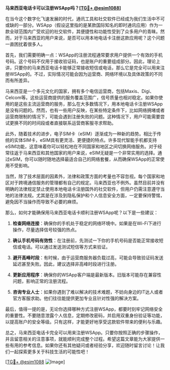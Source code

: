 **马来西亚电话卡可以注册WSApp吗？[[TG💪+ @esim1088](https://t.me/s/esim1088)]**

在当今这个数字化飞速发展的时代，通讯工具和社交软件已经成为我们生活中不可或缺的一部分。WSApp（假设这里指的是某款国际知名的即时通讯应用）作为一款全球范围内广受欢迎的社交软件，其便捷性和功能性受到了众多用户的青睐。然而，对于马来西亚的用户来说，是否可以用本地电话卡注册这款应用呢？这个问题一直困扰着很多人。

首先，我们需要明确一点：WSApp的注册流程通常要求用户提供一个有效的手机号码。这个号码不仅用于接收验证码，也是账户的重要组成部分。因此，理论上讲，只要你的马来西亚电话卡能够正常接收短信或电话，那么它是完全可以用来注册WSApp的。不过，实际情况可能会因为运营商、网络环境以及具体政策的不同而有所差异。

马来西亚是一个多元文化的国家，拥有多个电信运营商，包括Maxis、Digi、Celcom等。这些运营商提供的服务覆盖范围广，信号质量也相对稳定。如果你使用的是这些主流运营商的服务，那么在大多数情况下，用本地电话卡注册WSApp是没有问题的。然而，也有一些用户反映，在某些特定条件下，比如网络拥堵或者运营商限制的情况下，可能会遇到注册失败的问题。这种情况下，用户可能需要尝试更换不同的时间段或者直接联系运营商客服寻求帮助。

此外，随着技术的进步，电子SIM卡（eSIM）逐渐成为一种新的趋势。相比于传统的实体SIM卡，eSIM具有更灵活、更便捷的特点。许多现代智能手机都支持eSIM功能，这意味着你可以轻松地在不同国家和地区之间切换网络服务。对于经常往返于马来西亚和其他国家的用户来说，eSIM无疑是一个非常实用的选择。通过eSIM，你可以随时随地选择最适合自己的网络套餐，从而确保WSApp的正常使用不受影响。

当然，除了技术层面的因素外，法律和政策方面的考量也不容忽视。每个国家和地区对于跨境通信服务的管理都有自己的规定。马来西亚也不例外。虽然目前并没有明确的法律规定禁止使用本地电话卡注册国外的社交软件，但用户仍需注意遵守当地的法律法规。尤其是在涉及到隐私保护和个人信息安全方面，一定要保持警惕，避免因不当操作而导致不必要的麻烦。

那么，如何才能确保用马来西亚电话卡顺利注册WSApp呢？以下是一些建议：

1. **检查网络连接**：确保你的手机处于稳定的网络环境中。如果是在Wi-Fi下进行操作，尽量选择信号较强的热点。
   
2. **确认手机号码有效性**：在注册前，先测试一下你的手机号码是否能正常接收短信或电话。可以通过发送测试短信等方式来验证。

3. **避开高峰时段**：有时候，由于运营商服务器负载过高，可能会导致验证码发送延迟甚至失败。因此，建议选择非高峰时段进行注册。

4. **更新应用程序**：确保你的WSApp客户端是最新版本。旧版本可能存在兼容性问题，影响正常的注册流程。

5. **咨询专业人士**：如果你遇到了难以解决的技术难题，不妨向身边的IT达人或者官方客服求助。他们往往能提供更加专业且针对性强的解决方案。

最后，值得一提的是，无论你选择哪种方式注册WSApp，都要时刻牢记网络安全的重要性。不要随意泄露个人信息，定期修改密码，并启用双重身份验证等功能，以提高账户的安全等级。只有这样，才能更好地享受这款软件带来的便利与乐趣。

总之，马来西亚电话卡完全可以用来注册WSApp。只要你按照正确的步骤操作，并且留意相关的注意事项，就能顺利完成整个过程。希望这篇文章能为大家提供一些有用的参考信息。如果你还有其他疑问或者经验分享，欢迎随时留言讨论！让我们一起探索更多关于科技生活的可能性吧！

[[TG💪+ @esim1088](https://t.me/s/esim1088) ![Image](https://i.postimg.cc/4NQfJmqS/Snipaste-2025-05-13-00-14-12.png)]